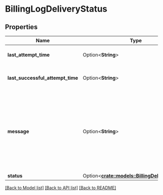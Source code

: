 # BillingLogDeliveryStatus

## Properties

Name | Type | Description | Notes
------------ | ------------- | ------------- | -------------
**last_attempt_time** | Option<**String**> | The UTC time for the latest log delivery attempt. | [optional]
**last_successful_attempt_time** | Option<**String**> | The UTC time for the latest successful log delivery. | [optional]
**message** | Option<**String**> | Informative message about the latest log delivery attempt. If the log delivery fails with USER_FAILURE, error details will be provided for fixing misconfigurations in cloud permissions. | [optional]
**status** | Option<[**crate::models::BillingDeliveryStatus**](BillingDeliveryStatus.md)> |  | [optional]

[[Back to Model list]](../README.md#documentation-for-models) [[Back to API list]](../README.md#documentation-for-api-endpoints) [[Back to README]](../README.md)


